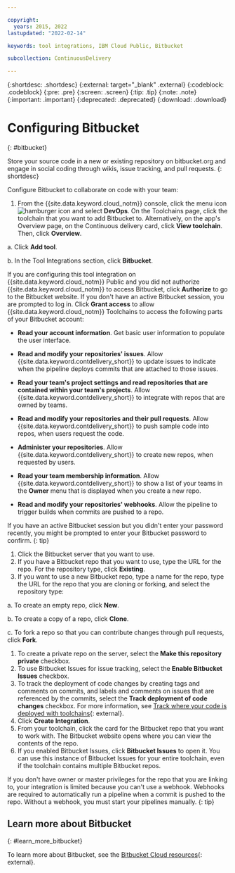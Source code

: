 ```yaml
---

copyright:
  years: 2015, 2022
lastupdated: "2022-02-14"

keywords: tool integrations, IBM Cloud Public, Bitbucket

subcollection: ContinuousDelivery

---
```


{:shortdesc: .shortdesc}
{:external: target="_blank" .external}
{:codeblock: .codeblock}
{:pre: .pre}
{:screen: .screen}
{:tip: .tip}
{:note: .note}
{:important: .important}
{:deprecated: .deprecated}
{:download: .download}   

# Configuring Bitbucket
{: #bitbucket}

Store your source code in a new or existing repository on bitbucket.org and engage in social coding through wikis, issue tracking, and pull requests.
{: shortdesc}

Configure Bitbucket to collaborate on code with your team:

1. From the {{site.data.keyword.cloud_notm}} console, click the menu icon ![hamburger icon](images/icon_hamburger.svg) and select **DevOps**. On the Toolchains page, click the toolchain that you want to add Bitbucket to. Alternatively, on the app's Overview page, on the Continuous delivery card, click **View toolchain**. Then, click **Overview**.

a. Click **Add tool**.

b. In the Tool Integrations section, click **Bitbucket**.

If you are configuring this tool integration on {{site.data.keyword.cloud_notm}} Public and you did not authorize {{site.data.keyword.cloud_notm}} to access Bitbucket, click **Authorize** to go to the Bitbucket website. If you don't have an active Bitbucket session, you are prompted to log in. Click **Grant access** to allow {{site.data.keyword.cloud_notm}} Toolchains to access the following parts of your Bitbucket account:
   
* **Read your account information**. Get basic user information to populate the user interface.
   
* **Read and modify your repositories' issues**. Allow {{site.data.keyword.contdelivery_short}} to update issues to indicate when the pipeline deploys commits that are attached to those issues. 
   
* **Read your team's project settings and read repositories that are contained within your team's projects**. Allow {{site.data.keyword.contdelivery_short}} to integrate with repos that are owned by teams.
   
* **Read and modify your repositories and their pull requests**. Allow {{site.data.keyword.contdelivery_short}} to push sample code into repos, when users request the code.
   
* **Administer your repositories**. Allow {{site.data.keyword.contdelivery_short}} to create new repos, when requested by users.
   
* **Read your team membership information**. Allow {{site.data.keyword.contdelivery_short}} to show a list of your teams in the **Owner** menu that is displayed when you create a new repo.
   
* **Read and modify your repositories' webhooks**. Allow the pipeline to trigger builds when commits are pushed to a repo.
   
If you have an active Bitbucket session but you didn't enter your password recently, you might be prompted to enter your Bitbucket password to confirm.
{: tip}

1. Click the Bitbucket server that you want to use.
1. If you have a Bitbucket repo that you want to use, type the URL for the repo. For the repository type, click **Existing**.
1. If you want to use a new Bitbucket repo, type a name for the repo, type the URL for the repo that you are cloning or forking, and select the repository type:

a. To create an empty repo, click **New**.

b. To create a copy of a repo, click **Clone**.

c. To fork a repo so that you can contribute changes through pull requests, click **Fork**.

1. To create a private repo on the server, select the **Make this repository private** checkbox.
1. To use Bitbucket Issues for issue tracking, select the **Enable Bitbucket Issues** checkbox.
1. To track the deployment of code changes by creating tags and comments on commits, and labels and comments on issues that are referenced by the commits, select the **Track deployment of code changes** checkbox. For more information, see [Track where your code is deployed with toolchains](https://www.ibm.com/cloud/blog/announcements/track-code-deployed-toolchains/){: external}.
1. Click **Create Integration**.
1. From your toolchain, click the card for the Bitbucket repo that you want to work with. The Bitbucket website opens where you can view the contents of the repo.
1. If you enabled Bitbucket Issues, click **Bitbucket Issues** to open it. You can use this instance of Bitbucket Issues for your entire toolchain, even if the toolchain contains multiple Bitbucket repos.    

If you don't have owner or master privileges for the repo that you are linking to, your integration is limited because you can't use a webhook. Webhooks are required to automatically run a pipeline when a commit is pushed to the repo. Without a webhook, you must start your pipelines manually.
{: tip}

## Learn more about Bitbucket
{: #learn_more_bitbucket}

To learn more about Bitbucket, see the [Bitbucket Cloud resources](https://support.atlassian.com/bitbucket-cloud/resources/){: external}.
